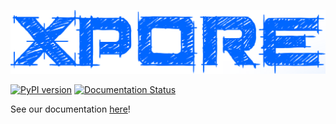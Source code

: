 ![alt text](https://github.com/GoekeLab/xpore/blob/master/figures/xpore_textlogo.png "xPore")

[![PyPI version](https://badge.fury.io/py/xpore.svg)](https://badge.fury.io/py/xpore)
[![Documentation Status](https://readthedocs.org/projects/xpore/badge/?version=latest)](https://xpore.readthedocs.io/en/latest/?badge=latest)

See our documentation [here](https://xpore.readthedocs.io)!
